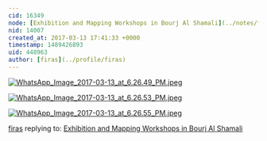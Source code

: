 ```yaml
---
cid: 16349
node: [Exhibition and Mapping Workshops in Bourj Al Shamali](../notes/firas/03-13-2017/exhibition-and-mapping-workshops-in-bourj-al-shamali)
nid: 14007
created_at: 2017-03-13 17:41:33 +0000
timestamp: 1489426893
uid: 448963
author: [firas](../profile/firas)
---
```


[![WhatsApp_Image_2017-03-13_at_6.26.49_PM.jpeg](https://publiclab.org/system/images/photos/000/019/786/original/WhatsApp_Image_2017-03-13_at_6.26.49_PM.jpeg)](https://publiclab.org/system/images/photos/000/019/786/original/WhatsApp_Image_2017-03-13_at_6.26.49_PM.jpeg)


[![WhatsApp_Image_2017-03-13_at_6.26.53_PM.jpeg](https://publiclab.org/system/images/photos/000/019/787/original/WhatsApp_Image_2017-03-13_at_6.26.53_PM.jpeg)](https://publiclab.org/system/images/photos/000/019/787/original/WhatsApp_Image_2017-03-13_at_6.26.53_PM.jpeg)


[![WhatsApp_Image_2017-03-13_at_6.26.55_PM.jpeg](https://publiclab.org/system/images/photos/000/019/788/original/WhatsApp_Image_2017-03-13_at_6.26.55_PM.jpeg)](https://publiclab.org/system/images/photos/000/019/788/original/WhatsApp_Image_2017-03-13_at_6.26.55_PM.jpeg)



[firas](../profile/firas) replying to: [Exhibition and Mapping Workshops in Bourj Al Shamali](../notes/firas/03-13-2017/exhibition-and-mapping-workshops-in-bourj-al-shamali)

